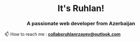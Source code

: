 <h1 align="center">It's Ruhlan!</h1>
<h3 align="center">A passionate web developer from Azerbaijan</h3>

📫 How to reach me :  **collabsruhlanrzayev@outlook.com**





